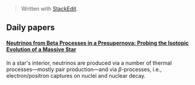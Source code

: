 


> Written with [StackEdit](https://stackedit.io/).
## Daily papers

#### [Neutrinos from Beta Processes in a Presupernova: Probing the Isotopic Evolution of a Massive Star](https://iopscience.iop.org/article/10.3847/1538-4357/aa95c4)

In a star's interior, neutrinos are produced via a number of thermal processes—mostly pair production—and via _β_-processes, i.e., electron/positron captures on nuclei and nuclear decay.
<!--stackedit_data:
eyJoaXN0b3J5IjpbLTU1NjgyNzIyOF19
-->